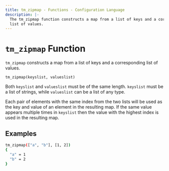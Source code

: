```yaml
---
title: tm_zipmap - Functions - Configuration Language
description: |-
  The tm_zipmap function constructs a map from a list of keys and a corresponding
  list of values.
---
```


# `tm_zipmap` Function

`tm_zipmap` constructs a map from a list of keys and a corresponding list of values.

```hcl
tm_zipmap(keyslist, valueslist)
```

Both `keyslist` and `valueslist` must be of the same length. `keyslist` must
be a list of strings, while `valueslist` can be a list of any type.

Each pair of elements with the same index from the two lists will be used
as the key and value of an element in the resulting map. If the same value
appears multiple times in `keyslist` then the value with the highest index
is used in the resulting map.

## Examples

```sh
tm_zipmap(["a", "b"], [1, 2])
{
  "a" = 1
  "b" = 2
}
```
